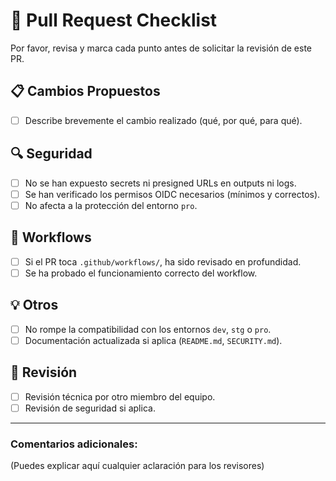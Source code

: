 # 🚥 Pull Request Checklist

Por favor, revisa y marca cada punto antes de solicitar la revisión de este PR.

## 📋 Cambios Propuestos

- [ ] Describe brevemente el cambio realizado (qué, por qué, para qué).

## 🔍 Seguridad

- [ ] No se han expuesto secrets ni presigned URLs en outputs ni logs.
- [ ] Se han verificado los permisos OIDC necesarios (mínimos y correctos).
- [ ] No afecta a la protección del entorno `pro`.

## 🚨 Workflows

- [ ] Si el PR toca `.github/workflows/`, ha sido revisado en profundidad.
- [ ] Se ha probado el funcionamiento correcto del workflow.

## 💡 Otros

- [ ] No rompe la compatibilidad con los entornos `dev`, `stg` o `pro`.
- [ ] Documentación actualizada si aplica (`README.md`, `SECURITY.md`).

## 👀 Revisión

- [ ] Revisión técnica por otro miembro del equipo.
- [ ] Revisión de seguridad si aplica.

---

### Comentarios adicionales:

(Puedes explicar aquí cualquier aclaración para los revisores)
